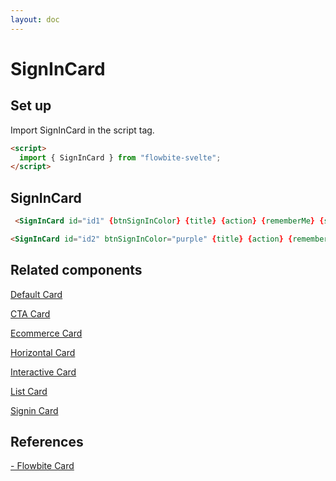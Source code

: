 ```yaml
---
layout: doc
---
```


<script>
  import { SignInCard } from '$lib/index';
  let title = 'Sign in';
  let action='/';
  let btnSignInColor = 'red';
	let rememberMe = true;
	let signupLink = {
		href: '/',
		rel: 'external'
	};
	let lostPasswordLink = {
		href: '/'
	};
</script>

<h1 class="text-3xl w-full dark:text-white py-8">SignInCard</h1>

<h2 class="text-2xl w-full dark:text-white py-8">Set up</h2>

<p class="dark:text-white py-4 text-lg">Import SignInCard in the script tag.</p>

```html
<script>
  import { SignInCard } from "flowbite-svelte";
</script>
```

<h2 class="text-2xl w-full mt-8 dark:text-white py-8">SignInCard</h2>

<div class="container flex flex-wrap justify-center rounded-xl mx-auto bg-gradient-to-r bg-white dark:bg-gray-900 border border-gray-200 dark:border-gray-700 p-2 sm:p-6">
   <SignInCard id="id1" {btnSignInColor} {title} {action} {rememberMe} {signupLink} {lostPasswordLink} />
</div>

```html
 <SignInCard id="id1" {btnSignInColor} {title} {action} {rememberMe} {signupLink} {lostPasswordLink} />
```

<div class="container flex flex-wrap justify-center rounded-xl mx-auto bg-gradient-to-r bg-white dark:bg-gray-900 border border-gray-200 dark:border-gray-700 p-2 sm:p-6">
  <SignInCard id="id2" btnSignInColor="purple" {title} {action} {rememberMe} {signupLink} {lostPasswordLink} />
</div>

```html
<SignInCard id="id2" btnSignInColor="purple" {title} {action} {rememberMe} {signupLink} {lostPasswordLink} />
```

<h2 class="text-2xl w-full dark:text-white py-8">Related components</h2>

<p class="dark:text-white text-lg w-full"><a href="https://flowbite-svelte.vercel.app/cards/card" class="text-blue-600 hover:underline dark:text-blue-500">Default Card</a></p>

<p class="dark:text-white text-lg w-full"><a href="https://flowbite-svelte.vercel.app/cards/cta" class="text-blue-600 hover:underline dark:text-blue-500">CTA Card</a></p>

<p class="dark:text-white text-lg w-full"><a href="https://flowbite-svelte.vercel.app/cards/ecommerce" class="text-blue-600 hover:underline dark:text-blue-500">Ecommerce Card</a></p>

<p class="dark:text-white text-lg w-full"><a href="https://flowbite-svelte.vercel.app/cards/horizontal" class="text-blue-600 hover:underline dark:text-blue-500">Horizontal Card</a></p>

<p class="dark:text-white text-lg w-full"><a href="https://flowbite-svelte.vercel.app/cards/interactive" class="text-blue-600 hover:underline dark:text-blue-500">Interactive Card</a></p>

<p class="dark:text-white text-lg w-full"><a href="https://flowbite-svelte.vercel.app/cards/list" class="text-blue-600 hover:underline dark:text-blue-500">List Card</a></p>

<p class="dark:text-white text-lg w-full"><a href="https://flowbite-svelte.vercel.app/cards/signin" class="text-blue-600 hover:underline dark:text-blue-500">Signin Card</a></p>

<h2 class="text-2xl w-full dark:text-white py-8">References</h2>

<p class="dark:text-white text-lg"><a href="https://flowbite.com/docs/components/card/" target="_blank" class="text-blue-600 hover:underline dark:text-blue-500">- Flowbite Card</a></p>
